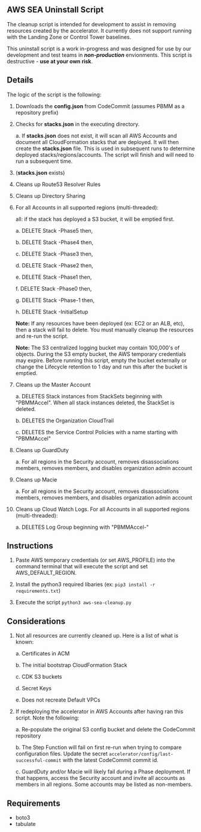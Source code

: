 ## AWS SEA Uninstall Script

The cleanup script is intended for development to assist in removing resources created by the accelerator. It currently does not support running with the Landing Zone or Control Tower baselines.

This uninstall script is a work in-progress and was designed for use by our development and test teams in **_non-production_** envionments. This script is destructive - **use at your own risk**.

## Details
The logic of the script is the following:
1. Downloads the **config.json** from CodeCommit (assumes PBMM as a repository prefix)

2. Checks for **stacks.json** in the executing directory.

    a. If **stacks.json** does not exist, it will scan all AWS Accounts and document all CloudFormation stacks that are deployed. It will then create the **stacks.json** file. This is used in subsequent runs to determine deployed stacks/regions/accounts. The script will finish and will need to run a subsequent time.

3. (**stacks.json** exists)

4. Cleans up Route53 Resolver Rules

5. Cleans up Directory Sharing

6. For all Accounts in all supported regions (multi-threaded):

    all: if the stack has deployed a S3 bucket, it will be emptied first.
    
    a. DELETE Stack -Phase5 then,

    b. DELETE Stack -Phase4 then,

    c. DELETE Stack -Phase3 then,

    d. DELETE Stack -Phase2 then,

    e. DELETE Stack -Phase1 then,

    f. DELETE Stack -Phase0 then,

    g. DELETE Stack -Phase-1 then,

    h. DELETE Stack -InitialSetup

    **Note:** If any resources have been deployed (ex: EC2 or an ALB, etc), then a stack will fail to delete. You must manually cleanup the resources and re-run the script.

    **Note:** The S3 centralized logging bucket may contain 100,000's of objects. During the S3 empty bucket, the AWS temporary credentials may expire. Before running this script, empty the bucket externally or change the Lifecycle retention to 1 day and run this after the bucket is emptied.


7. Cleans up the Master Account

    a. DELETES Stack instances from StackSets beginning with "PBMMAccel". When all stack instances deleted, the StackSet is deleted.

    b. DELETES the Organization CloudTrail

    c. DELETES the Service Control Policies with a name starting with "PBMMAccel"

8. Cleans up GuardDuty

    a. For all regions in the Security account, removes disassociations members, removes members, and disables organization admin account

9. Cleans up Macie

    a. For all regions in the Security account, removes disassociations members, removes members, and disables organization admin account

10. Cleans up Cloud Watch Logs. For all Accounts in all supported regions (multi-threaded):

    a. DELETES Log Group beginning with "PBMMAccel-"


## Instructions
1. Paste AWS temporary credentials (or set AWS_PROFILE) into the command terminal that will execute the script and set AWS_DEFAULT_REGION. 

2. Install the python3 required libaries (ex: ``pip3 install -r requirements.txt``)

3. Execute the script ``python3 aws-sea-cleanup.py``


## Considerations
1. Not all resources are currently cleaned up. Here is a list of what is known:

    a. Certificates in ACM

    b. The initial bootstrap CloudFormation Stack

    c. CDK S3 buckets

    d. Secret Keys

    e. Does not recreate Default VPCs

2. If redeploying the accelerator in AWS Accounts after having ran this script. Note the following:

    a. Re-populate the original S3 config bucket and delete the CodeCommit repository

    b. The Step Function will fail on first re-run when trying to compare configuration files. Update the secret ``accelerator/config/last-successful-commit`` with the latest CodeCommit commit id.

    c. GuardDuty and/or Macie will likely fail during a Phase deployment. If that happens, access the Security account and invite all accounts as members in all regions. Some accounts may be listed as non-members.




## Requirements

- boto3
- tabulate
